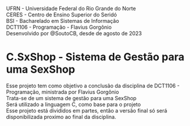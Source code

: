  UFRN - Universidade Federal do Rio Grande do Norte \
 CERES  - Centro de Ensino Superior do Seridó \
 BSI - Bacharelado em Sistemas de Informação \
 DCT1106 - Programação - Flavius Gorgônio \
 Desenvolvido por @SoutoCB, desde de agosto de 2023


# C.SxShop - Sistema de Gestão para uma SexShop 
Esse projeto tem como objetivo a conclusão da disciplina de DCT1106 - Programação, ministrada por Flavius Gorgônio\
Trata-se de um sistema de gestão para uma SexShop\
Será utilizado a linguagem C, como base para o projeto\
Esse projeto está divididos em partes, então a versão final só será disponibilizada proximo ao final da disciplina.

